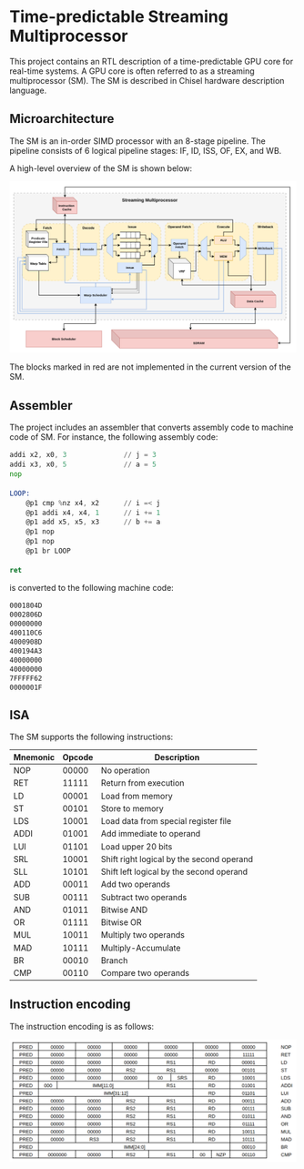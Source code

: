 # Time-predictable Streaming Multiprocessor

This project contains an RTL description of a time-predictable GPU core for real-time systems.
A GPU core is often referred to as a streaming multiprocessor (SM).
The SM is described in Chisel hardware description language.

## Microarchitecture

The SM is an in-order SIMD processor with an 8-stage pipeline.
The pipeline consists of 6 logical pipeline stages: IF, ID, ISS, OF, EX, and WB.

A high-level overview of the SM is shown below:

![ISA](/images/SM_Overview.png)

The blocks marked in red are not implemented in the current version of the SM.

## Assembler

The project includes an assembler that converts assembly code to machine code of SM.
For instance, the following assembly code:

```asm
addi x2, x0, 3              // j = 3
addi x3, x0, 5              // a = 5
nop

LOOP:
    @p1 cmp %nz x4, x2      // i =< j
    @p1 addi x4, x4, 1      // i += 1
    @p1 add x5, x5, x3      // b += a
    @p1 nop
    @p1 nop
    @p1 br LOOP

ret
```

is converted to the following machine code:

```hex
0001804D
0002806D
00000000
400110C6
4000908D
400194A3
40000000
40000000
7FFFFF62
0000001F
```

## ISA

The SM supports the following instructions:

| Mnemonic | Opcode | Description                               |
|----------|--------|-------------------------------------------|
| NOP      | 00000  | No operation                              |
| RET      | 11111  | Return from execution                     |
| LD       | 00001  | Load from memory                          |
| ST       | 00101  | Store to memory                           |
| LDS      | 10001  | Load data from special register file      |
| ADDI     | 01001  | Add immediate to operand                  |
| LUI      | 01101  | Load upper 20 bits                        |
| SRL      | 10001  | Shift right logical by the second operand |
| SLL      | 10101  | Shift left logical by the second operand  |
| ADD      | 00011  | Add two operands                          |
| SUB      | 00111  | Subtract two operands                     |
| AND      | 01011  | Bitwise AND                               |
| OR       | 01111  | Bitwise OR                                |
| MUL      | 10011  | Multiply two operands                     |
| MAD      | 10111  | Multiply-Accumulate                       |
| BR       | 00010  | Branch                                    |
| CMP      | 00110  | Compare two operands                      |

## Instruction encoding

The instruction encoding is as follows:

![ISA](/images/isa.png)
